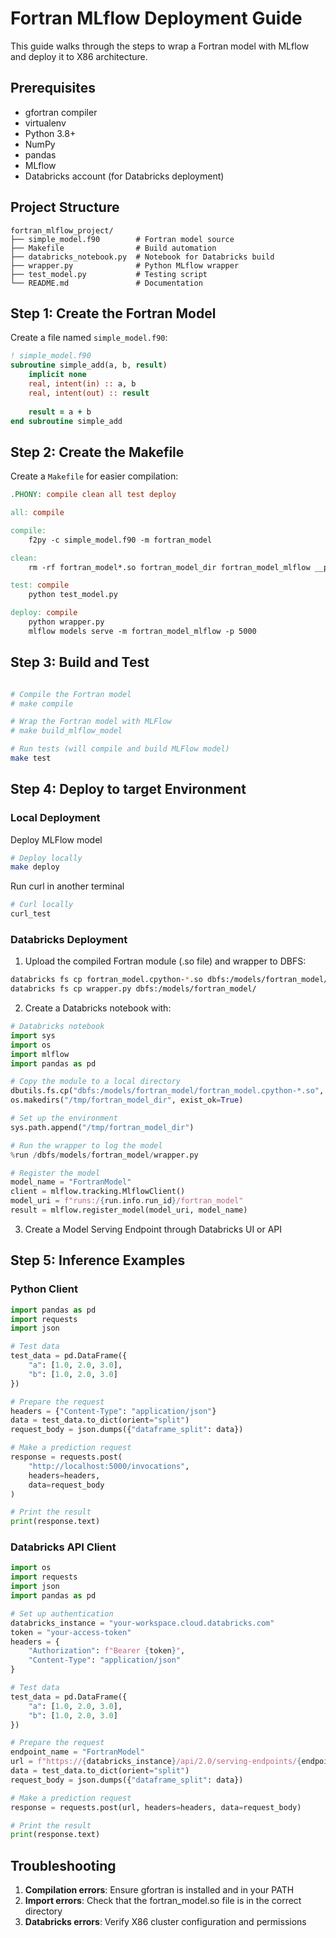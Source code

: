 # Fortran MLflow Deployment Guide

This guide walks through the steps to wrap a Fortran model with MLflow and deploy it to X86 architecture.

## Prerequisites

- gfortran compiler
- virtualenv
- Python 3.8+
- NumPy
- pandas
- MLflow
- Databricks account (for Databricks deployment)

## Project Structure

```
fortran_mlflow_project/
├── simple_model.f90        # Fortran model source
├── Makefile                # Build automation
├── databricks_notebook.py  # Notebook for Databricks build
├── wrapper.py              # Python MLflow wrapper
├── test_model.py           # Testing script
└── README.md               # Documentation
```

## Step 1: Create the Fortran Model

Create a file named `simple_model.f90`:

```fortran
! simple_model.f90
subroutine simple_add(a, b, result)
    implicit none
    real, intent(in) :: a, b
    real, intent(out) :: result
    
    result = a + b
end subroutine simple_add
```

## Step 2: Create the Makefile

Create a `Makefile` for easier compilation:

```makefile
.PHONY: compile clean all test deploy

all: compile

compile:
	f2py -c simple_model.f90 -m fortran_model

clean:
	rm -rf fortran_model*.so fortran_model_dir fortran_model_mlflow __pycache__

test: compile
	python test_model.py

deploy: compile
	python wrapper.py
	mlflow models serve -m fortran_model_mlflow -p 5000
```

## Step 3: Build and Test

```bash

# Compile the Fortran model 
# make compile

# Wrap the Fortran model with MLFlow
# make build_mlflow_model

# Run tests (will compile and build MLFlow model)
make test
```

## Step 4: Deploy to target Environment

### Local Deployment
Deploy MLFlow model 
```bash
# Deploy locally
make deploy
```
Run curl in another terminal
```bash
# Curl locally
curl_test
```

### Databricks Deployment

1. Upload the compiled Fortran module (.so file) and wrapper to DBFS:

```bash
databricks fs cp fortran_model.cpython-*.so dbfs:/models/fortran_model/
databricks fs cp wrapper.py dbfs:/models/fortran_model/
```

2. Create a Databricks notebook with:

```python
# Databricks notebook
import sys
import os
import mlflow
import pandas as pd

# Copy the module to a local directory
dbutils.fs.cp("dbfs:/models/fortran_model/fortran_model.cpython-*.so", "file:/tmp/fortran_model.so")
os.makedirs("/tmp/fortran_model_dir", exist_ok=True)

# Set up the environment
sys.path.append("/tmp/fortran_model_dir")

# Run the wrapper to log the model
%run /dbfs/models/fortran_model/wrapper.py

# Register the model
model_name = "FortranModel"
client = mlflow.tracking.MlflowClient()
model_uri = f"runs:/{run.info.run_id}/fortran_model"
result = mlflow.register_model(model_uri, model_name)
```

3. Create a Model Serving Endpoint through Databricks UI or API

## Step 5: Inference Examples

### Python Client

```python
import pandas as pd
import requests
import json

# Test data
test_data = pd.DataFrame({
    "a": [1.0, 2.0, 3.0],
    "b": [1.0, 2.0, 3.0]
})

# Prepare the request
headers = {"Content-Type": "application/json"}
data = test_data.to_dict(orient="split")
request_body = json.dumps({"dataframe_split": data})

# Make a prediction request
response = requests.post(
    "http://localhost:5000/invocations", 
    headers=headers, 
    data=request_body
)

# Print the result
print(response.text)
```

### Databricks API Client

```python
import os
import requests
import json
import pandas as pd

# Set up authentication
databricks_instance = "your-workspace.cloud.databricks.com"
token = "your-access-token"
headers = {
    "Authorization": f"Bearer {token}",
    "Content-Type": "application/json"
}

# Test data
test_data = pd.DataFrame({
    "a": [1.0, 2.0, 3.0],
    "b": [1.0, 2.0, 3.0]
})

# Prepare the request
endpoint_name = "FortranModel"
url = f"https://{databricks_instance}/api/2.0/serving-endpoints/{endpoint_name}/invocations"
data = test_data.to_dict(orient="split")
request_body = json.dumps({"dataframe_split": data})

# Make a prediction request
response = requests.post(url, headers=headers, data=request_body)

# Print the result
print(response.text)
```

## Troubleshooting

1. **Compilation errors**: Ensure gfortran is installed and in your PATH
2. **Import errors**: Check that the fortran_model.so file is in the correct directory
3. **Databricks errors**: Verify X86 cluster configuration and permissions
